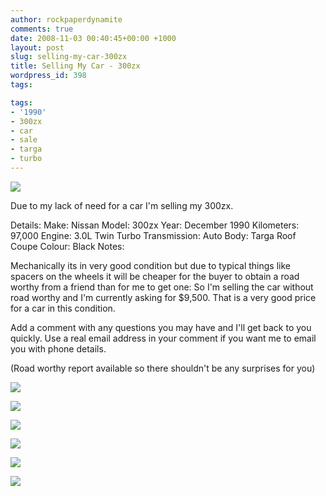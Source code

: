```yaml
---
author: rockpaperdynamite
comments: true
date: 2008-11-03 00:40:45+00:00 +1000
layout: post
slug: selling-my-car-300zx
title: Selling My Car - 300zx
wordpress_id: 398
tags:

tags:
- '1990'
- 300zx
- car
- sale
- targa
- turbo
---
```


[![](http://rockpaperdynamite.files.wordpress.com/2008/11/small-front2.jpg?w=300)](http://rockpaperdynamite.files.wordpress.com/2008/11/small-front2.jpg)

Due to my lack of need for a car I'm selling my 300zx.

<!-- more -->

Details:
Make: Nissan
Model: 300zx
Year: December 1990
Kilometers: 97,000
Engine: 3.0L Twin Turbo
Transmission: Auto
Body: Targa Roof Coupe
Colour: Black
Notes:

Mechanically its in very good condition but due to typical things like spacers on the wheels it will be cheaper for the buyer to obtain a road worthy from a friend than for me to get one: So I'm selling the car without road worthy and I'm currently asking for $9,500. That is a very good price for a car in this condition.

Add a comment with any questions you may have and I'll get back to you quickly. Use a real email address in your comment if you want me to email you with phone details.

(Road worthy report available so there shouldn't be any surprises for you)

[![](http://rockpaperdynamite.files.wordpress.com/2008/11/small-rear.jpg?w=300)](http://rockpaperdynamite.files.wordpress.com/2008/11/small-rear.jpg)

[![](http://rockpaperdynamite.files.wordpress.com/2008/11/small-back-seat.jpg?w=300)](http://rockpaperdynamite.files.wordpress.com/2008/11/small-back-seat.jpg)

[![](http://rockpaperdynamite.files.wordpress.com/2008/11/small-boot.jpg?w=300)](http://rockpaperdynamite.files.wordpress.com/2008/11/small-boot.jpg)

[![](http://rockpaperdynamite.files.wordpress.com/2008/11/small-dash.jpg?w=300)](http://rockpaperdynamite.files.wordpress.com/2008/11/small-dash.jpg)

[![](http://rockpaperdynamite.files.wordpress.com/2008/11/small-passenger.jpg?w=300)](http://rockpaperdynamite.files.wordpress.com/2008/11/small-passenger.jpg)

[![](http://rockpaperdynamite.files.wordpress.com/2008/11/small-tear.jpg?w=300)](http://rockpaperdynamite.files.wordpress.com/2008/11/small-tear.jpg)
